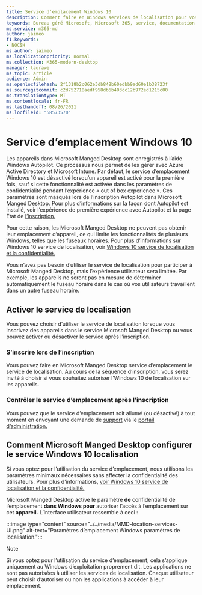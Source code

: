 ```yaml
---
title: Service d’emplacement Windows 10
description: Comment faire en Windows services de localisation pour vos appareils
keywords: Bureau géré Microsoft, Microsoft 365, service, documentation
ms.service: m365-md
author: jaimeo
f1.keywords:
- NOCSH
ms.author: jaimeo
ms.localizationpriority: normal
ms.collection: M365-modern-desktop
manager: laurawi
ms.topic: article
audience: Admin
ms.openlocfilehash: 2f1318b2c062e3db848b60edbb9ad60e1b38723f
ms.sourcegitcommit: c2d752718aedf958db6b403cc12b972ed1215c00
ms.translationtype: MT
ms.contentlocale: fr-FR
ms.lasthandoff: 08/26/2021
ms.locfileid: "58573570"
---
```

# <a name="windows-10-location-service"></a>Service d’emplacement Windows 10

Les appareils dans Microsoft Manged Desktop sont enregistrés à l’aide Windows Autopilot. Ce processus nous permet de les gérer avec Azure Active Directory et Microsoft Intune. Par défaut, le service d’emplacement Windows 10 est désactivé lorsqu’un appareil est activé pour la première fois, sauf si cette fonctionnalité est activée dans les paramètres de confidentialité pendant l’expérience « out of box experience ». Ces paramètres sont masqués lors de l’inscription Autopilot dans Microsoft Manged Desktop. Pour plus d’informations sur la façon dont Autopilot est installé, voir l’expérience de première expérience avec Autopilot et la page État de [l’inscription.](esp-first-run.md)

Pour cette raison, les Microsoft Manged Desktop ne peuvent pas obtenir leur emplacement d’appareil, ce qui limite les fonctionnalités de plusieurs Windows, telles que les fuseaux horaires. Pour plus d’informations sur Windows 10 service de localisation, voir [Windows 10 service de localisation et la confidentialité.](https://support.microsoft.com/windows/windows-10-location-service-and-privacy-3a8eee0a-5b0b-dc07-eede-2a5ca1c49088)

Vous n’avez pas besoin d’utiliser le service de localisation pour participer à Microsoft Manged Desktop, mais l’expérience utilisateur sera limitée. Par exemple, les appareils ne seront pas en mesure de déterminer automatiquement le fuseau horaire dans le cas où vos utilisateurs travaillent dans un autre fuseau horaire.

## <a name="enable-the-location-service"></a>Activer le service de localisation

Vous pouvez choisir d’utiliser le service de localisation lorsque vous inscrivez des appareils dans le service Microsoft Manged Desktop ou vous pouvez activer ou désactiver le service après l’inscription.

### <a name="opt-in-during-enrollment"></a>S’inscrire lors de l’inscription

Vous pouvez faire en Microsoft Manged Desktop service d’emplacement le service de localisation. Au cours de la séquence d’inscription, vous serez invité à choisir si vous souhaitez autoriser l’Windows 10 de localisation sur les appareils.

### <a name="control-the-location-service-after-enrollment"></a>Contrôler le service d’emplacement après l’inscription

Vous pouvez que le service d’emplacement soit allumé (ou désactivé) à tout moment en envoyant une demande de [support](../working-with-managed-desktop/admin-support.md) via le [portail d’administration.](access-admin-portal.md)

## <a name="how-microsoft-managed-desktop-configures-the-windows-10-location-service"></a>Comment Microsoft Manged Desktop configurer le service Windows 10 localisation

Si vous optez pour l’utilisation du service d’emplacement, nous utilisons les paramètres minimaux nécessaires sans affecter la confidentialité des utilisateurs. Pour plus d’informations, [voir Windows 10 service de localisation et la confidentialité.](https://support.microsoft.com/windows/windows-10-location-service-and-privacy-3a8eee0a-5b0b-dc07-eede-2a5ca1c49088)

Microsoft Manged Desktop active le paramètre **de** confidentialité de l’emplacement **dans Windows pour** autoriser l’accès à l’emplacement sur cet **appareil.** L’interface utilisateur ressemble à ceci :

 :::image type="content" source="../../media/MMD-location-services-UI.png" alt-text="Paramètres d’emplacement Windows paramètres de localisation.":::

> [!NOTE]
> Si vous optez pour l’utilisation du service d’emplacement, cela s’applique uniquement au Windows d’exploitation proprement dit. Les applications ne sont pas autorisées à utiliser les services de localisation. Chaque utilisateur peut choisir d’autoriser ou non les applications à accéder à leur emplacement.